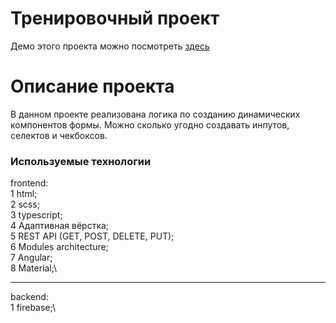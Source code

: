 # Тренировочный проект 
Демо этого проекта можно посмотреть [здесь](https://gregtstu.github.io/forms-hosting/)

# Описание проекта
В данном проекте реализована логика по созданию динамических компонентов формы. Можно сколько угодно создавать инпутов, селектов и чекбоксов.

### Используемые технологии

frontend:\
1 html;\
2 scss;\
3 typescript;\
4 Адаптивная вёрстка;\
5 REST API (GET, POST, DELETE, PUT);\
6 Modules architecture;\
7 Angular;\
8 Material;\
***
backend:\
1 firebase;\

